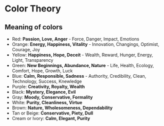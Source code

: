 # Color Theory

## Meaning of colors
* Red: **Passion, Love, Anger** - Force, Danger, Impact, Emotions
* Orange: **Energy, Happiness, Vitality** - Innovation, Changings, Optimist, Courage, Joy
* Yellow: **Happiness, Hope, Deceit** - Wealth, Reward, Hunger, Energy, Light, Transparency
* Green: **New Beginnings, Abundance, Nature** - Life, Health, Ecology, Comfort, Hope, Growth, Luck
* Blue: **Calm, Responsible, Sadness** - Authority, Credibility, Clean, Technology, Success, Knewledge
* Purple: **Creativity, Royalty, Wealth**
* Black: **Mystery, Elegance, Evil**
* Gray: **Moody, Conservative, Formality**
* White: **Purity, Cleanliness, Virtue**
* Brown: **Nature, Wholesomeness, Dependability**
* Tan or Beige: **Conservative, Piety, Dull**
* Cream or Ivory: **Calm, Elegant, Purity**
